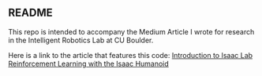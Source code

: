 ## README

This repo is intended to accompany the Medium Article I wrote for research in the Intelligent Robotics Lab at CU Boulder.

Here is a link to the article that features this code:
[Introduction to Isaac Lab Reinforcement Learning with the Isaac Humanoid](https://medium.com/correll-lab/introduction-to-isaac-lab-reinforcement-learning-with-the-isaac-humanoid-062a4c3f6b99)

